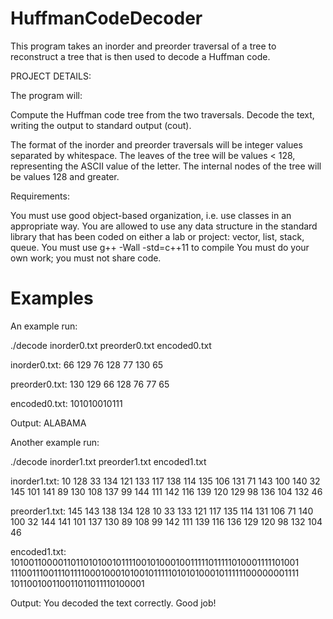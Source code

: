 # HuffmanCodeDecoder

This program takes an inorder and preorder traversal of a tree to reconstruct a tree that is then used to decode a Huffman code.

PROJECT DETAILS:

The program will:

Compute the Huffman code tree from the two traversals.
Decode the text, writing the output to standard output (cout).

The format of the inorder and preorder traversals will be integer values separated by whitespace. The leaves of the tree will be values < 128, representing the ASCII value of the letter. The internal nodes of the tree will be values 128 and greater.

Requirements:

You must use good object-based organization, i.e. use classes in an appropriate way.
You are allowed to use any data structure in the standard library that has been coded on either a lab or project: vector, list, stack, queue.
You must use g++ -Wall -std=c++11 to compile
You must do your own work; you must not share code.

Examples
========
An example run:

./decode inorder0.txt preorder0.txt encoded0.txt

inorder0.txt:
66 129 76 128 77 130 65

preorder0.txt:
130 129 66 128 76 77 65

encoded0.txt:
101010010111

Output:
ALABAMA

Another example run:

./decode inorder1.txt preorder1.txt encoded1.txt

inorder1.txt:
10 128 33 134 121 133 117 138 114 135 106 131 71 143 100 140 32 145 101 141 89 130 108 137 99 144 111 142 116 139 120 129 98 136 104 132 46

preorder1.txt:
145 143 138 134 128 10 33 133 121 117 135 114 131 106 71 140 100 32 144 141 101 137 130 89 108 99 142 111 139 116 136 129 120 98 132 104 46 

encoded1.txt:
10100110000110110101001011110010100010011111011111010001111101001 11100111001110111100010001010010111110101010001011111100000001111
101100100110011011011110100001

Output:
You decoded the text correctly.
Good job!
